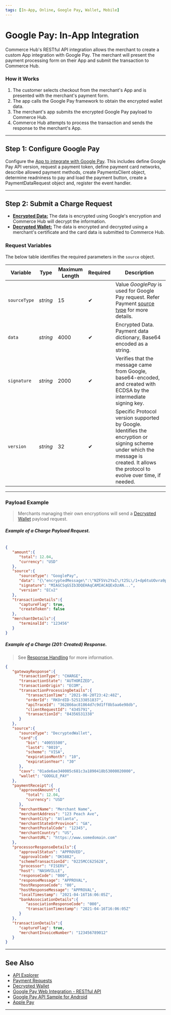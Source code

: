 ```yaml
---
tags: [In-App, Online, Google Pay, Wallet, Mobile]
---
```


# Google Pay: In-App Integration

Commerce Hub's RESTful API integration allows the merchant to create a custom App integration with Google Pay. The merchant will present the payment processing form on their App and submit the transaction to Commerce Hub.

### How it Works

1. The customer selects checkout from the merchant's App and is presented with the merchant's payment form.
2. The app calls the Google Pay framework to obtain the encrypted wallet data.
3. The merchant's app submits the encrypted Google Pay payload to Commerce Hub.
4. Commerce Hub attempts to process the transaction and sends the response to the merchant's App.

---

## Step 1: Configure Google Pay

Configure the [App to integrate with Google Pay](https://developers.google.com/pay/api/android/guides/tutorial). This includes define Google Pay API version, request a payment token, define payment card networks, describe allowed payment methods, create PaymentsClient object, determine readniness to pay and load the payment button, create a PaymentDataRequest object and, register the event handler.

---

## Step 2: Submit a Charge Request

- [**Encrypted Data:**](#request-variables) The data is encrypted using Google's encryption and Commerce Hub will decrypt the information.
- [**Decrypted Wallet:**](?path=docs/Resources/Guides/Payment-Sources/Decrypted-Wallet.md) The data is encrypted and decrypted using a merchant's certificate and the card data is submitted to Commerce Hub.

### Request Variables

<!--
type: tab
titles: source
-->

The below table identifies the required parameters in the `source` object.

| Variable | Type| Maximum Length | Required | Description |
|---------|----------|--------|--------|---------|
|`sourceType` | *string* | 15 | &#10004; | Value *GooglePay* is used for Google Pay request. Refer Payment [source type](?path=docs/Resources/Guides/Payment-Sources/Source-Type.md) for more details. |
| `data` | *string* | 4000 | &#10004; | Encrypted Data. Payment data dictionary, Base64 encoded as a string. |
| `signature` | *string* | 2000 | &#10004; | Verifies that the message came from Google, base64-encoded, and created with ECDSA by the intermediate signing key. |
| `version` | *string* | 32 | &#10004; | Specific Protocol version supported by Google. Identifies the encryption or signing scheme under which the message is created. It allows the protocol to evolve over time, if needed. |

<!-- type: tab-end -->

---

### Payload Example

<!-- theme:info -->
>Merchants managing their own encryptions will send a [Decrypted Wallet](?path=docs/Resources/Guides/Payment-Sources/Decrypted-Wallet.md) payload request.

<!--
type: tab
titles: Request, Response
-->

##### Example of a Charge Payload Request.
```json

{
   "amount":{
      "total": 12.04,
      "currency": "USD"
   },
   "source":{
      "sourceType": "GooglePay",
      "data": "{\"encryptedMessage\":\"NZF5Vs2YaI\/t25L\/1+dp6tuUOvra9pszs2antqcbHJbkjMMXZSR7innTFJxNR5DNnf4GheWIso8n8MA1q1zqWCU8MaK9bnNcHxvROpvfsU3SCCjkfG2k2M4\/RYMjs+lxYW\/nEtIIKVVOkdjAj4pI\/Wth8xQXphn7hDNiyp9tIydmlPZVnzkXI6mVbpHbbkaCCD4TNPhFBDtx0VafqRjbb2Wt3EDazTx3dHdd+qVX5Xj8\/BPb1cmwHWvrDw\/dQRk\/E0TsP+erLjhLaZ8l2EycxeUEZYqSX5w77S8vd3sw8WXuOCMsU8sx0Bs5IY7hohq67qNDxckP1fcBD4OYdGP6bumJR0J6pJxD5iRh5lFSjN6zNLRI77ylxWL6DwHoe\/pPdCc0n6cV0Nt0RJMLjerr12BLuhv4bPQ3QB6jxnbt8JK\/EndgIG8xpFyNkKlRUyxAKM22\/ZSy45d6qtZIKLXRqDTr9JMk8uJ53QRZtQx8k9KkRZGC+GM2sD+Z75fxc0Yye7l6H0D8p5z1iEzWnYHxd0pmY\/cOYEJxnOOdD573QmE6ikFcyaAw3XnCyul\/EA\\u003d\\u003d\",\"ephemeralPublicKey\":\"BAhnPIWrCXWv\/45GFK0mNAvN9w+NFBs3tQji0wTUS2+hiFKsZujG5wRd4JXGmxhG+k3bglYk544ILBNdDpsAh+o\\u003d\",\"tag\":\"liBzKfGcO+FclHg7XuqRJxR\/8EJShRp9\/APab0Sho08\\u003d\"}",
      "signature": "MIAGCSqGSIb3DQEHAqCAMIACAQExDzAN...",
      "version": "ECv2"
   },
   "transactionDetails":{
      "captureFlag": true,
      "createToken": false
   },
   "merchantDetails":{
      "terminalId": "123456"
   }
}

```

<!--
type: tab
-->

##### Example of a Charge (201: Created) Response.

<!-- theme: info -->
> See [Response Handling](?path=docs/Resources/Guides/Response-Codes/Response-Handling.md) for more information.
```json
{
   "gatewayResponse":{
      "transactionType": "CHARGE",
      "transactionState": "AUTHORIZED",
      "transactionOrigin": "ECOM",
      "transactionProcessingDetails":{
         "transactionTime": "2021-06-20T23:42:48Z",
         "orderId": "RKOrdID-525133851837",
         "apiTraceId": "362866ac81864d7c9d1ff8b5aa6e98db",
         "clientRequestId": "4345791",
         "transactionId": "84356531338"
      }
   },
   "source":{
      "sourceType": "DecryptedWallet",
      "card":{
         "bin": "40055500",
         "last4": "0019",
         "scheme": "VISA",
         "expirationMonth": "10",
         "expirationYear": "30"
      },
      "cavv": "01ade6ae340005c681c3a1890418b53000020000",
      "wallet": "GOOGLE_PAY"
   },
   "paymentReceipt":{
      "approvedAmount":{
         "total": 12.04,
         "currency": "USD"
      },
      "merchantName": "Merchant Name",
      "merchantAddress": "123 Peach Ave",
      "merchantCity": "Atlanta",
      "merchantStateOrProvince": "GA",
      "merchantPostalCode": "12345",
      "merchantCountry": "US",
      "merchantURL": "https://www.somedomain.com"
   },
   "processorResponseDetails":{
      "approvalStatus": "APPROVED",
      "approvalCode": "OK5882",
      "schemeTransactionId": "0225MCC625628",
      "processor": "FISERV",
      "host": "NASHVILLE",
      "responseCode": "000",
      "responseMessage": "APPROVAL",
      "hostResponseCode": "00",
      "hostResponseMessage": "APPROVAL",
      "localTimestamp": "2021-04-16T16:06:05Z",
      "bankAssociationDetails":{
         "associationResponseCode": "000",
         "transactionTimestamp": "2021-04-16T16:06:05Z"
      }
   },
   "transactionDetails":{
      "captureFlag": true,
      "merchantInvoiceNumber": "123456789012"
   }
}
```

<!-- type: tab-end -->

---

## See Also

- [API Explorer](../api/?type=post&path=/payments/v1/charges)
- [Payment Requests](?path=docs/Resources/API-Documents/Payments/Payments.md)
- [Decrypted Wallet](?path=docs/Resources/Guides/Payment-Sources/Decrypted-Wallet.md)
- [Google Pay Web Integration - RESTful API](?path=docs/Online-Mobile-Digital/Wallets-AltPayments/Google-Pay/Google-Pay-Web-REST.md)
- [Google Pay API Sample for Android](https://github.com/google-pay/android-quickstart/tree/master)
- [Apple Pay](?path=docs/Online-Mobile-Digital/Wallets-AltPayments/Apple-Pay/Apple-Pay.md)

<!---
- [Samsung Pay](?path=docs/Online-Mobile-Digital/Wallets-AltPayments/Samsung-Pay/Samsung-Pay.md)
- [Google Pay Web Integration - Hosted Page](?path=docs/Online-Mobile-Digital/Wallets-AltPayments/Google-Pay/Google-Pay-Web-HPP.md)
-->

---
